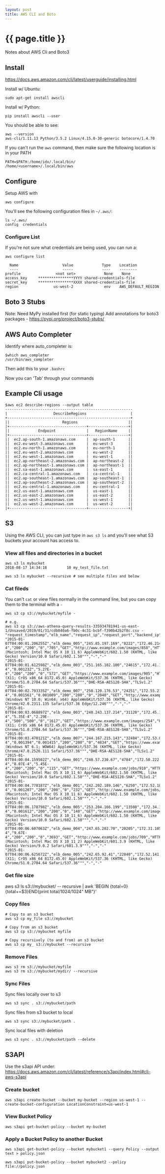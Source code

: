 ```yaml
---
layout: post
title: AWS CLI and Boto
---
```



# {{ page.title }}

Notes about AWS Cli and Boto3

## Install

https://docs.aws.amazon.com/cli/latest/userguide/installing.html

Install w/ Ubuntu:

    sudo apt-get install awscli

Install w/ Python:

    pip install awscli --user

You should be able to see:

    aws --version
    aws-cli/1.11.13 Python/3.5.2 Linux/4.15.0-30-generic botocore/1.4.70

If you can't run the `aws` command, then make sure the following location is in your PATH

    PATH=$PATH:/home/idx/.local/bin/
    /home/<username>/.local/bin/aws

## Configure

Setup AWS with

    aws configure

You'll see the following configuration files in `~/.aws/`:

    ls ~/.aws/
    config  credentials

### Configure List

If you're not sure what credentials are being used, you can run a:

    aws configure list

      Name                    Value             Type    Location
      ----                    -----             ----    --------
    profile                <not set>             None    None
    access_key     ****************YYYY shared-credentials-file
    secret_key     ****************XXXX shared-credentials-file
    region                us-west-2              env    AWS_DEFAULT_REGION

## Boto 3 Stubs

Note: Need MyPy installed first (for static typing)
Add annotations for boto3 packages - https://pypi.org/project/boto3-stubs/

## AWS Auto Completer

Identify where auto_completer is:

    $which aws_completer
    /usr/bin/aws_completer

Then add this to your `.bashrc`

Now you can 'Tab' through your commands

## Example Cli usage

    $aws ec2 describe-regions --output table
    ----------------------------------------------------------
    |                     DescribeRegions                    |
    +--------------------------------------------------------+
    ||                        Regions                       ||
    |+-----------------------------------+------------------+|
    ||             Endpoint              |   RegionName     ||
    |+-----------------------------------+------------------+|
    ||  ec2.ap-south-1.amazonaws.com     |  ap-south-1      ||
    ||  ec2.eu-west-3.amazonaws.com      |  eu-west-3       ||
    ||  ec2.eu-north-1.amazonaws.com     |  eu-north-1      ||
    ||  ec2.eu-west-2.amazonaws.com      |  eu-west-2       ||
    ||  ec2.eu-west-1.amazonaws.com      |  eu-west-1       ||
    ||  ec2.ap-northeast-2.amazonaws.com |  ap-northeast-2  ||
    ||  ec2.ap-northeast-1.amazonaws.com |  ap-northeast-1  ||
    ||  ec2.sa-east-1.amazonaws.com      |  sa-east-1       ||
    ||  ec2.ca-central-1.amazonaws.com   |  ca-central-1    ||
    ||  ec2.ap-southeast-1.amazonaws.com |  ap-southeast-1  ||
    ||  ec2.ap-southeast-2.amazonaws.com |  ap-southeast-2  ||
    ||  ec2.eu-central-1.amazonaws.com   |  eu-central-1    ||
    ||  ec2.us-east-1.amazonaws.com      |  us-east-1       ||
    ||  ec2.us-east-2.amazonaws.com      |  us-east-2       ||
    ||  ec2.us-west-1.amazonaws.com      |  us-west-1       ||
    ||  ec2.us-west-2.amazonaws.com      |  us-west-2       ||
    |+-----------------------------------+------------------+|


## S3

Using the AWS CLI, you can just type in `aws s3 ls` and you'll see what S3 buckets
your account has access to.

### View all files and directories in a bucket

    aws s3 ls mybucket
    2018-08-17 14:34:18         10 my_test_file.txt

    aws s3 ls mybucket --recursive # see multiple files and below

### Cat fileds

You can't `cat` or view files normally in the command line, but you can copy them to the terminal with a `-`

    aws s3 cp s3://mybucket/myfile -

    # e.g.
    aws s3 cp s3://aws-athena-query-results-335934781941-us-east-1/Unsaved/2019/01/31/cdb040a6-fb0c-4c31-bcbf-f390b42b2f8c.csv -
    "request_timestamp","elb_name","request_ip","request_port","backend_ip","backend_port","request_processing_time","backend_processing_time","client_response_time","elb_response_code","backend_response_code","received_bytes","sent_bytes","request_verb","url","protocol","user_agent","ssl_cipher","ssl_protocol"
    "2015-01-07T04:00:01.206255Z","elb_demo_005","245.85.197.169","8222","172.46.214.105","8888","0.001163","0.001233","1.21E-4","200","200","0","705","GET","http://www.example.com/images/858","HTTP/1.1","""Mozilla/5.0 (Macintosh; Intel Mac OS X 10_11_6) AppleWebKit/602.1.50 (KHTML, like Gecko) Version/10.0 Safari/602.1.50""","-","-"
    "2015-01-07T04:00:01.612598Z","elb_demo_003","251.165.102.100","24615","172.41.185.247","80","8.68E-4","0.001232","5.27E-4","200","200","0","572","GET","https://www.example.com/images/905","HTTP/1.1","""Mozilla/5.0 (X11; CrOS x86_64 8172.45.0) AppleWebKit/537.36 (KHTML, like Gecko) Chrome/51.0.2704.64 Safari/537.36""","DHE-RSA-AES128-SHA","TLSv1.2"
    "2015-01-07T04:00:02.793335Z","elb_demo_007","250.120.176.53","24251","172.55.212.88","80","8.7E-4","0.001561","0.001009","200","200","0","2040","GET","http://www.example.com/articles/518","HTTP/1.1","""Mozilla/5.0 (Windows NT 10.0; Win64; x64) AppleWebKit/537.36 (KHTML, like Gecko) Chrome/42.0.2311.135 Safari/537.36 Edge/12.246""","-","-"
    "2015-01-07T04:00:03.068897Z","elb_demo_003","240.243.137.214","31120","172.45.116.34","443","8.26E-4","5.35E-4","2.29E-4","500","500","0","1617","GET","https://www.example.com/images/254","HTTP/1.1","""Mozilla/5.0 (X11; CrOS x86_64 8172.45.0) AppleWebKit/537.36 (KHTML, like Gecko) Chrome/51.0.2704.64 Safari/537.36""","DHE-RSA-AES128-SHA","TLSv1.2"
    "2015-01-07T04:00:03.470121Z","elb_demo_007","244.167.215.143","32484","172.53.89.104","443","2.09E-4","0.001394","0.001415","200","200","0","4834","GET","https://www.example.com/images/113","HTTP/1.1","""Mozilla/5.0 (Windows NT 6.1; WOW64) AppleWebKit/537.36 (KHTML, like Gecko) Chrome/47.0.2526.111 Safari/537.36""","DHE-RSA-AES128-SHA","TLSv1.2"
    "2015-01-07T04:00:04.159502Z","elb_demo_001","240.57.230.67","4784","172.50.222.158","80","6.68E-4","8.07E-4","5.45E-4","200","200","0","115","GET","https://www.example.com/jobs/910","HTTP/1.1","""Mozilla/5.0 (Macintosh; Intel Mac OS X 10_11_6) AppleWebKit/602.1.50 (KHTML, like Gecko) Version/10.0 Safari/602.1.50""","DHE-RSA-AES128-SHA","TLSv1.2"
    "2015-01-07T04:00:04.778187Z","elb_demo_001","242.202.189.146","6250","172.52.188.181","8888","0.001972","1.89E-4","0.001207","200","200","0","232","GET","http://www.example.com/jobs/85","HTTP/1.1","""Mozilla/5.0 (Macintosh; Intel Mac OS X 10_11_6) AppleWebKit/602.1.50 (KHTML, like Gecko) Version/10.0 Safari/602.1.50""","-","-"
    "2015-01-07T04:00:06.178798Z","elb_demo_005","253.204.166.199","13508","172.34.137.103","8888","0.001051","1.85E-4","0.001612","200","200","0","140","GET","http://www.example.com/images/348","HTTP/1.1","""Mozilla/5.0 (Macintosh; Intel Mac OS X 10_11_6) AppleWebKit/602.1.50 (KHTML, like Gecko) Version/10.0 Safari/602.1.50""","-","-"
    "2015-01-07T04:00:06.607063Z","elb_demo_004","247.65.202.70","20205","172.31.105.109","80","0.001375","9.79E-4","9.67E-4","200","200","0","3693","GET","http://www.example.com/jobs/709","HTTP/1.1","""Mozilla/5.0 (Macintosh; Intel Mac OS X 10_11_2) AppleWebKit/601.3.9 (KHTML, like Gecko) Version/9.0.2 Safari/601.3.9""","-","-"
    "2015-01-07T04:00:06.625672Z","elb_demo_005","242.65.92.41","22840","172.52.141.90","443","0.001378","0.001168","0.001142","200","200","0","4582","GET","http://www.example.com/jobs/943","HTTP/1.1","""Mozilla/5.0 (X11; CrOS x86_64 8172.45.0) AppleWebKit/537.36 (KHTML, like Gecko) Chrome/51.0.2704.64 Safari/537.36""","-","-"

### Get file size

aws s3 ls s3://mybucket/ -- recursive | awk 'BEGIN {total=0}{total+=$3}END{print total/1024/1024" MB"}'

### Copy files

    # Copy to an s3 bucket
    aws s3 cp my_file s3://mybucket

    # Copy from an s3 bucket
    aws s3 cp s3://mybucket myfile

    # Copy recursively (to and from) an s3 bucket
    aws s3 cp my_ s3://mybucket --recursive

### Remove Files

    aws s3 rm s3://mybucket/myfile
    aws s3 rm s3://mybucket/mydir/ --recursive

### Sync Files

Sync files locally over to s3

    aws s3 sync . s3://mybucket/path

Sync files from s3 bucket to local

    aws s3 sync s3://mybucket/path .

Sync local files with deletion

    aws s3 sync . s3://mybucket/path --delete

## S3API

Use the s3api API under:
https://docs.aws.amazon.com/cli/latest/reference/s3api/index.html#cli-aws-s3api

### Create bucket

    aws s3api create-bucket --bucket my-bucket --region us-west-1 --create-bucket-configuration LocationConstraint=us-west-1

### View Bucket Policy

    aws s3api get-bucket-policy --bucket my-bucket

### Apply a Bucket Policy to another Bucket

    aws s3api get-bucket-policy --bucket mybucket1 --query Policy --output text > policy.json

    aws s3api put-bucket-policy --bucket mybucket2 --policy file://policy.json


